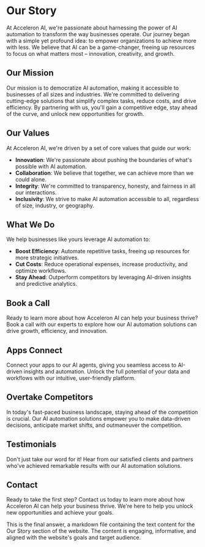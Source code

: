 **Our Story**
================

At Acceleron AI, we're passionate about harnessing the power of AI automation to transform the way businesses operate. Our journey began with a simple yet profound idea: to empower organizations to achieve more with less. We believe that AI can be a game-changer, freeing up resources to focus on what matters most – innovation, creativity, and growth.

**Our Mission**
--------------

Our mission is to democratize AI automation, making it accessible to businesses of all sizes and industries. We're committed to delivering cutting-edge solutions that simplify complex tasks, reduce costs, and drive efficiency. By partnering with us, you'll gain a competitive edge, stay ahead of the curve, and unlock new opportunities for growth.

**Our Values**
--------------

At Acceleron AI, we're driven by a set of core values that guide our work:

* **Innovation**: We're passionate about pushing the boundaries of what's possible with AI automation.
* **Collaboration**: We believe that together, we can achieve more than we could alone.
* **Integrity**: We're committed to transparency, honesty, and fairness in all our interactions.
* **Inclusivity**: We strive to make AI automation accessible to all, regardless of size, industry, or geography.

**What We Do**
--------------

We help businesses like yours leverage AI automation to:

* **Boost Efficiency**: Automate repetitive tasks, freeing up resources for more strategic initiatives.
* **Cut Costs**: Reduce operational expenses, increase productivity, and optimize workflows.
* **Stay Ahead**: Outperform competitors by leveraging AI-driven insights and predictive analytics.

**Book a Call**
--------------

Ready to learn more about how Acceleron AI can help your business thrive? Book a call with our experts to explore how our AI automation solutions can drive growth, efficiency, and innovation.

**Apps Connect**
--------------

Connect your apps to our AI agents, giving you seamless access to AI-driven insights and automation. Unlock the full potential of your data and workflows with our intuitive, user-friendly platform.

**Overtake Competitors**
--------------------

In today's fast-paced business landscape, staying ahead of the competition is crucial. Our AI automation solutions empower you to make data-driven decisions, anticipate market shifts, and outmaneuver the competition.

**Testimonials**
--------------

Don't just take our word for it! Hear from our satisfied clients and partners who've achieved remarkable results with our AI automation solutions.

**Contact**
---------

Ready to take the first step? Contact us today to learn more about how Acceleron AI can help your business thrive. We're here to help you unlock new opportunities and achieve your goals.

This is the final answer, a markdown file containing the text content for the Our Story section of the website. The content is engaging, informative, and aligned with the website's goals and target audience.